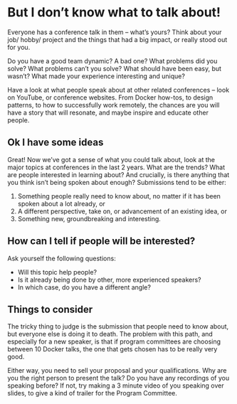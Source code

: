 # But I don’t know what to talk about!

Everyone has a conference talk in them – what’s yours? Think about your job/ hobby/ project and the things that had a big impact, or really stood out for you.

Do you have a good team dynamic? A bad one? What problems did you solve? What problems can’t you solve? What should have been easy, but wasn’t? What made your experience interesting and unique?

Have a look at what people speak about at other related conferences – look on YouTube, or conference websites. From Docker how-tos, to design patterns, to how to successfully work remotely, the chances are you will have a story that will resonate, and maybe inspire and educate other people.

## Ok I have some ideas

Great! Now we’ve got a sense of what you could talk about, look at the major topics at conferences in the last 2 years. What are the trends? What are people interested in learning about? And crucially, is there anything that you think isn’t being spoken about enough?
Submissions tend to be either:

1. Something people really need to know about, no matter if it has been spoken about a lot already, or
2. A different perspective, take on, or advancement of an existing idea, or
3. Something new, groundbreaking and interesting.

## How can I tell if people will be interested?

Ask yourself the following questions:

- Will this topic help people?
- Is it already being done by other, more experienced speakers?
- In which case, do you have a different angle?

## Things to consider

The tricky thing to judge is the submission that people need to know about, but everyone else is doing it to death. The problem with this path, and especially for a new speaker, is that if program committees are choosing between 10 Docker talks, the one that gets chosen has to be really very good.

Either way, you need to sell your proposal and your qualifications. Why are you the right person to present the talk? Do you have any recordings of you speaking before? If not, try making a 3 minute video of you speaking over slides, to give a kind of trailer for the Program Committee.

